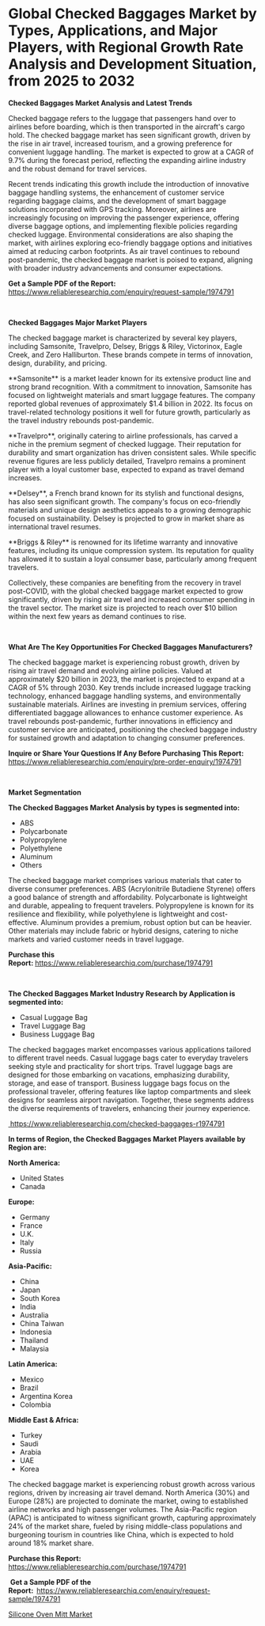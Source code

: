 <p><h1>Global Checked Baggages Market by Types, Applications, and Major Players, with Regional Growth Rate Analysis and Development Situation, from 2025 to 2032</h1></p><p><strong>Checked Baggages Market Analysis and Latest Trends</strong></p>
<p><p>Checked baggage refers to the luggage that passengers hand over to airlines before boarding, which is then transported in the aircraft's cargo hold. The checked baggage market has seen significant growth, driven by the rise in air travel, increased tourism, and a growing preference for convenient luggage handling. The market is expected to grow at a CAGR of 9.7% during the forecast period, reflecting the expanding airline industry and the robust demand for travel services.</p><p>Recent trends indicating this growth include the introduction of innovative baggage handling systems, the enhancement of customer service regarding baggage claims, and the development of smart baggage solutions incorporated with GPS tracking. Moreover, airlines are increasingly focusing on improving the passenger experience, offering diverse baggage options, and implementing flexible policies regarding checked luggage. Environmental considerations are also shaping the market, with airlines exploring eco-friendly baggage options and initiatives aimed at reducing carbon footprints. As air travel continues to rebound post-pandemic, the checked baggage market is poised to expand, aligning with broader industry advancements and consumer expectations.</p></p>
<p><strong>Get a Sample PDF of the Report:&nbsp;</strong> <a href="https://www.reliableresearchiq.com/enquiry/request-sample/1974791?utm_campaign=2324&utm_medium=2&utm_source=Github&utm_content=ia&utm_term=05042025&utm_id=checked-baggages">https://www.reliableresearchiq.com/enquiry/request-sample/1974791</a></p>
<p>&nbsp;</p>
<p><strong>Checked Baggages Major Market Players</strong></p>
<p><p>The checked baggage market is characterized by several key players, including Samsonite, Travelpro, Delsey, Briggs & Riley, Victorinox, Eagle Creek, and Zero Halliburton. These brands compete in terms of innovation, design, durability, and pricing.</p><p>**Samsonite** is a market leader known for its extensive product line and strong brand recognition. With a commitment to innovation, Samsonite has focused on lightweight materials and smart luggage features. The company reported global revenues of approximately $1.4 billion in 2022. Its focus on travel-related technology positions it well for future growth, particularly as the travel industry rebounds post-pandemic.</p><p>**Travelpro**, originally catering to airline professionals, has carved a niche in the premium segment of checked luggage. Their reputation for durability and smart organization has driven consistent sales. While specific revenue figures are less publicly detailed, Travelpro remains a prominent player with a loyal customer base, expected to expand as travel demand increases.</p><p>**Delsey**, a French brand known for its stylish and functional designs, has also seen significant growth. The company's focus on eco-friendly materials and unique design aesthetics appeals to a growing demographic focused on sustainability. Delsey is projected to grow in market share as international travel resumes.</p><p>**Briggs & Riley** is renowned for its lifetime warranty and innovative features, including its unique compression system. Its reputation for quality has allowed it to sustain a loyal consumer base, particularly among frequent travelers. </p><p>Collectively, these companies are benefiting from the recovery in travel post-COVID, with the global checked baggage market expected to grow significantly, driven by rising air travel and increased consumer spending in the travel sector. The market size is projected to reach over $10 billion within the next few years as demand continues to rise.</p></p>
<p>&nbsp;</p>
<p><strong>What Are The Key Opportunities For Checked Baggages Manufacturers?</strong></p>
<p><p>The checked baggage market is experiencing robust growth, driven by rising air travel demand and evolving airline policies. Valued at approximately $20 billion in 2023, the market is projected to expand at a CAGR of 5% through 2030. Key trends include increased luggage tracking technology, enhanced baggage handling systems, and environmentally sustainable materials. Airlines are investing in premium services, offering differentiated baggage allowances to enhance customer experience. As travel rebounds post-pandemic, further innovations in efficiency and customer service are anticipated, positioning the checked baggage industry for sustained growth and adaptation to changing consumer preferences.</p></p>
<p><strong>Inquire or Share Your Questions If Any Before Purchasing This Report:</strong> <a href="https://www.reliableresearchiq.com/enquiry/pre-order-enquiry/1974791?utm_campaign=2324&utm_medium=2&utm_source=Github&utm_content=ia&utm_term=05042025&utm_id=checked-baggages">https://www.reliableresearchiq.com/enquiry/pre-order-enquiry/1974791</a></p>
<p>&nbsp;</p>
<p><strong>Market Segmentation</strong></p>
<p><strong>The Checked Baggages Market Analysis by types is segmented into:</strong></p>
<p><ul><li>ABS</li><li>Polycarbonate</li><li>Polypropylene</li><li>Polyethylene</li><li>Aluminum</li><li>Others</li></ul></p>
<p><p>The checked baggage market comprises various materials that cater to diverse consumer preferences. ABS (Acrylonitrile Butadiene Styrene) offers a good balance of strength and affordability. Polycarbonate is lightweight and durable, appealing to frequent travelers. Polypropylene is known for its resilience and flexibility, while polyethylene is lightweight and cost-effective. Aluminum provides a premium, robust option but can be heavier. Other materials may include fabric or hybrid designs, catering to niche markets and varied customer needs in travel luggage.</p></p>
<p><strong>Purchase this Report:&nbsp;</strong><a href="https://www.reliableresearchiq.com/purchase/1974791?utm_campaign=2324&utm_medium=2&utm_source=Github&utm_content=ia&utm_term=05042025&utm_id=checked-baggages">https://www.reliableresearchiq.com/purchase/1974791</a></p>
<p>&nbsp;</p>
<p><strong>The Checked Baggages Market Industry Research by Application is segmented into:</strong></p>
<p><ul><li>Casual Luggage Bag</li><li>Travel Luggage Bag</li><li>Business Luggage Bag</li></ul></p>
<p><p>The checked baggages market encompasses various applications tailored to different travel needs. Casual luggage bags cater to everyday travelers seeking style and practicality for short trips. Travel luggage bags are designed for those embarking on vacations, emphasizing durability, storage, and ease of transport. Business luggage bags focus on the professional traveler, offering features like laptop compartments and sleek designs for seamless airport navigation. Together, these segments address the diverse requirements of travelers, enhancing their journey experience.</p></p>
<p><a href="https://www.reliableresearchiq.com/checked-baggages-r1974791?utm_campaign=2324&utm_medium=2&utm_source=Github&utm_content=ia&utm_term=05042025&utm_id=checked-baggages">&nbsp;https://www.reliableresearchiq.com/checked-baggages-r1974791</a></p>
<p><strong>In terms of Region, the Checked Baggages Market Players available by Region are:</strong></p>
<p>
    <p> <strong> North America: </strong>
        <ul>
            <li>United States</li>
            <li>Canada</li>
        </ul>
        </p> 
    <p> <strong> Europe: </strong>
        <ul>
            <li>Germany</li>
            <li>France</li>
            <li>U.K.</li>
            <li>Italy</li>
            <li>Russia</li>
        </ul>
        </p> 
    <p> <strong> Asia-Pacific: </strong>
        <ul>
            <li>China</li>
            <li>Japan</li>
            <li>South Korea</li>
            <li>India</li>
            <li>Australia</li>
            <li>China Taiwan</li>
            <li>Indonesia</li>
            <li>Thailand</li>
            <li>Malaysia</li>
        </ul>
        </p> 
    <p> <strong> Latin America: </strong>
        <ul>
            <li>Mexico</li>
            <li>Brazil</li>
            <li>Argentina Korea</li>
            <li>Colombia</li>
        </ul>
        </p> 
    <p> <strong> Middle East & Africa: </strong>
        <ul>
            <li>Turkey</li>
            <li>Saudi</li>
            <li>Arabia</li>
            <li>UAE</li>
            <li>Korea</li>
        </ul>
    </p>
    </p>
<p><p>The checked baggage market is experiencing robust growth across various regions, driven by increasing air travel demand. North America (30%) and Europe (28%) are projected to dominate the market, owing to established airline networks and high passenger volumes. The Asia-Pacific region (APAC) is anticipated to witness significant growth, capturing approximately 24% of the market share, fueled by rising middle-class populations and burgeoning tourism in countries like China, which is expected to hold around 18% market share.</p></p>
<p><strong>Purchase this Report: </strong><a href="https://www.reliableresearchiq.com/purchase/1974791?utm_campaign=2324&utm_medium=2&utm_source=Github&utm_content=ia&utm_term=05042025&utm_id=checked-baggages">https://www.reliableresearchiq.com/purchase/1974791</a></p>
<p>&nbsp;<strong>Get a Sample PDF of the Report:&nbsp;&nbsp;</strong><a href="https://www.reliableresearchiq.com/enquiry/request-sample/1974791?utm_campaign=2324&utm_medium=2&utm_source=Github&utm_content=ia&utm_term=05042025&utm_id=checked-baggages">https://www.reliableresearchiq.com/enquiry/request-sample/1974791</a></p>
<p><strong></strong></p>
<p><p><a href="https://github.com/kbollin866/Market-Research-Report-List-1/blob/main/silicone-oven-mitt-market.md?utm_campaign=2324&utm_medium=2&utm_source=Github&utm_content=ia&utm_term=05042025&utm_id=checked-baggages">Silicone Oven Mitt Market</a></p></p>
